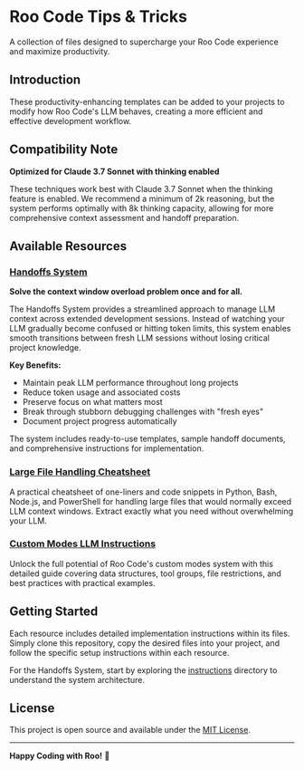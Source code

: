 # Roo Code Tips & Tricks

A collection of files designed to supercharge your Roo Code experience and maximize productivity.

## Introduction

These productivity-enhancing templates can be added to your projects to modify how Roo Code's LLM behaves, creating a more efficient and effective development workflow.

## Compatibility Note

**Optimized for Claude 3.7 Sonnet with thinking enabled**

These techniques work best with Claude 3.7 Sonnet when the thinking feature is enabled. We recommend a minimum of 2k reasoning, but the system performs optimally with 8k thinking capacity, allowing for more comprehensive context assessment and handoff preparation.

## Available Resources

### [Handoffs System](handoffs/)
**Solve the context window overload problem once and for all.**

The Handoffs System provides a streamlined approach to manage LLM context across extended development sessions. Instead of watching your LLM gradually become confused or hitting token limits, this system enables smooth transitions between fresh LLM sessions without losing critical project knowledge.

**Key Benefits:**
- Maintain peak LLM performance throughout long projects
- Reduce token usage and associated costs
- Preserve focus on what matters most
- Break through stubborn debugging challenges with "fresh eyes"
- Document project progress automatically

The system includes ready-to-use templates, sample handoff documents, and comprehensive instructions for implementation.

### [Large File Handling Cheatsheet](llm-large-file-cheatsheet.md)
A practical cheatsheet of one-liners and code snippets in Python, Bash, Node.js, and PowerShell for handling large files that would normally exceed LLM context windows. Extract exactly what you need without overwhelming your LLM.

### [Custom Modes LLM Instructions](custom-modes-llm-instruction.md)
Unlock the full potential of Roo Code's custom modes system with this detailed guide covering data structures, tool groups, file restrictions, and best practices with practical examples.

## Getting Started

Each resource includes detailed implementation instructions within its files. Simply clone this repository, copy the desired files into your project, and follow the specific setup instructions within each resource.

For the Handoffs System, start by exploring the [instructions](handoffs/0-instructions/) directory to understand the system architecture.

## License

This project is open source and available under the [MIT License](LICENSE).

---

**Happy Coding with Roo!** 🐨